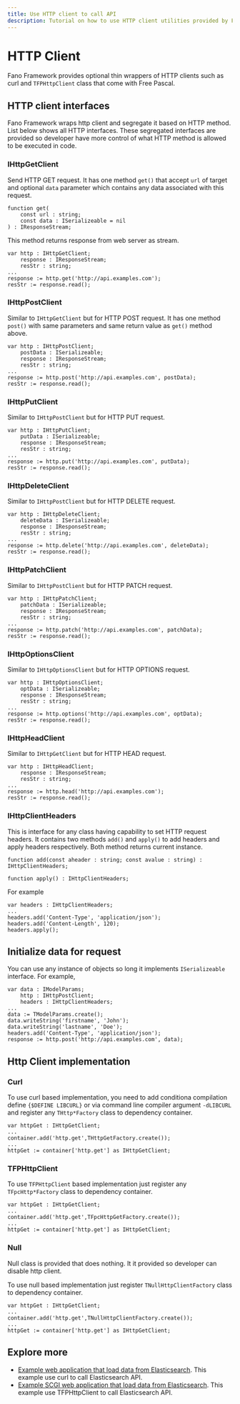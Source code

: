 ```yaml
---
title: Use HTTP client to call API
description: Tutorial on how to use HTTP client utilities provided by Fano Framework
---
```


<h1 class="major">HTTP Client</h1>

Fano Framework provides optional thin wrappers of HTTP clients such as curl and `TFPHttpClient` class that come with Free Pascal.

## HTTP client interfaces

Fano Framework wraps http client and segregate it based on HTTP method. List below shows all HTTP interfaces. These segregated interfaces are provided so developer have more control of what HTTP method is allowed to be executed in code.

### IHttpGetClient

Send HTTP GET request. It has one method `get()` that accept `url` of target and optional `data` parameter which contains any data associated with this request.

```
function get(
    const url : string;
    const data : ISerializeable = nil
) : IResponseStream;
```

This method returns response from web server as stream.

```
var http : IHttpGetClient;
    response : IResponseStream;
    resStr : string;
...
response := http.get('http://api.examples.com');
resStr := response.read();
```

### IHttpPostClient

Similar to `IHttpGetClient` but for HTTP POST request. It has one method `post()` with same parameters and same return value as `get()` method above.

```
var http : IHttpPostClient;
    postData : ISerializeable;
    response : IResponseStream;
    resStr : string;
...
response := http.post('http://api.examples.com', postData);
resStr := response.read();
```

### IHttpPutClient

Similar to `IHttpPostClient` but for HTTP PUT request.

```
var http : IHttpPutClient;
    putData : ISerializeable;
    response : IResponseStream;
    resStr : string;
...
response := http.put('http://api.examples.com', putData);
resStr := response.read();
```


### IHttpDeleteClient

Similar to `IHttpPostClient` but for HTTP DELETE request.

```
var http : IHttpDeleteClient;
    deleteData : ISerializeable;
    response : IResponseStream;
    resStr : string;
...
response := http.delete('http://api.examples.com', deleteData);
resStr := response.read();
```

### IHttpPatchClient
Similar to `IHttpPostClient` but for HTTP PATCH request.

```
var http : IHttpPatchClient;
    patchData : ISerializeable;
    response : IResponseStream;
    resStr : string;
...
response := http.patch('http://api.examples.com', patchData);
resStr := response.read();
```

### IHttpOptionsClient
Similar to `IHttpOptionsClient` but for HTTP OPTIONS request.

```
var http : IHttpOptionsClient;
    optData : ISerializeable;
    response : IResponseStream;
    resStr : string;
...
response := http.options('http://api.examples.com', optData);
resStr := response.read();
```

### IHttpHeadClient
Similar to `IHttpGetClient` but for HTTP HEAD request.

```
var http : IHttpHeadClient;
    response : IResponseStream;
    resStr : string;
...
response := http.head('http://api.examples.com');
resStr := response.read();
```

### IHttpClientHeaders

This is interface for any class having capability to set HTTP request headers. It contains two methods `add()` and `apply()` to add headers and apply headers respectively. Both method returns current instance.
```
function add(const aheader : string; const avalue : string) : IHttpClientHeaders;

function apply() : IHttpClientHeaders;
```
For example

```
var headers : IHttpClientHeaders;
...
headers.add('Content-Type', 'application/json');
headers.add('Content-Length', 120);
headers.apply();
```
## Initialize data for request
You can use any instance of objects so long it implements `ISerializeable` interface. For example,

```
var data : IModelParams;
    http : IHttpPostClient;
    headers : IHttpClientHeaders;
...
data := TModelParams.create();
data.writeString('firstname', 'John');
data.writeString('lastname', 'Doe');
headers.add('Content-Type', 'application/json');
response := http.post('http://api.examples.com', data);
```

## Http Client implementation

### Curl

To use curl based implementation, you need to add conditiona compilation define `{$DEFINE LIBCURL}` or via command line compiler argument `-dLIBCURL` and register any `THttp*Factory` class to dependency container.

```
var httpGet : IHttpGetClient;
...
container.add('http.get',THttpGetFactory.create());
...
httpGet := container['http.get'] as IHttpGetClient;
```

### TFPHttpClient

To use `TFPHttpClient` based implementation just register any `TFpcHttp*Factory` class to dependency container.

```
var httpGet : IHttpGetClient;
...
container.add('http.get',TFpcHttpGetFactory.create());
...
httpGet := container['http.get'] as IHttpGetClient;
```
### Null
Null class is provided that does nothing. It it provided so developer can disable http client.

To use null based implementation just register `TNullHttpClientFactory` class to dependency container.

```
var httpGet : IHttpGetClient;
...
container.add('http.get',TNullHttpClientFactory.create());
...
httpGet := container['http.get'] as IHttpGetClient;
```

## Explore more

- [Example web application that load data from Elasticsearch](https://github.com/fanoframework/fano-elasticsearch). This example use curl to call Elasticsearch API.
- [Example SCGI web application that load data from Elasticsearch](https://github.com/fanoframework/fano-elastic). This example use TFPHttpClient to call Elasticsearch API.
